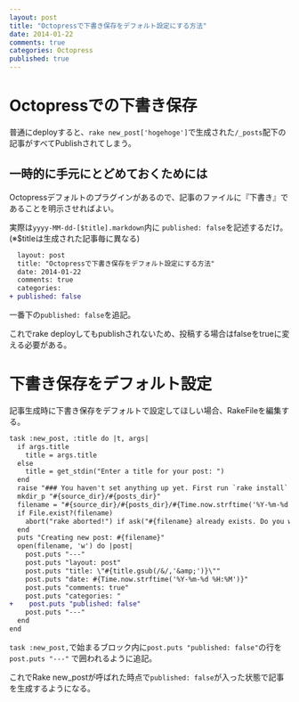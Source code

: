 ```yaml
---
layout: post
title: "Octopressで下書き保存をデフォルト設定にする方法"
date: 2014-01-22
comments: true
categories: Octopress
published: true
---
```



# Octopressでの下書き保存
普通にdeployすると、`rake new_post['hogehoge']`で生成された`/_posts`配下の記事がすべてPublishされてしまう。
<!-- more -->
## 一時的に手元にとどめておくためには

Octopressデフォルトのプラグインがあるので、記事のファイルに『下書き』であることを明示させればよい。

実際は`yyyy-MM-dd-[$title].markdown`内に `published: false`を記述するだけ。
(※$titleは生成された記事毎に異なる)

```diff
  layout: post
  title: "Octopressで下書き保存をデフォルト設定にする方法"
  date: 2014-01-22
  comments: true
  categories:
+ published: false
```

一番下の`published: false`を追記。

これでrake deployしてもpublishされないため、投稿する場合はfalseをtrueに変える必要がある。


# 下書き保存をデフォルト設定

記事生成時に下書き保存をデフォルトで設定してほしい場合、RakeFileを編集する。

```diff
task :new_post, :title do |t, args|
  if args.title
    title = args.title
  else
    title = get_stdin("Enter a title for your post: ")
  end
  raise "### You haven't set anything up yet. First run `rake install` to set up an Octopress theme." unless File.directory?(source_dir)
  mkdir_p "#{source_dir}/#{posts_dir}"
  filename = "#{source_dir}/#{posts_dir}/#{Time.now.strftime('%Y-%m-%d')}-#{title.to_url}.#{new_post_ext}"
  if File.exist?(filename)
    abort("rake aborted!") if ask("#{filename} already exists. Do you want to overwrite?", ['y', 'n']) == 'n'
  end
  puts "Creating new post: #{filename}"
  open(filename, 'w') do |post|
    post.puts "---"
    post.puts "layout: post"
    post.puts "title: \"#{title.gsub(/&/,'&amp;')}\""
    post.puts "date: #{Time.now.strftime('%Y-%m-%d %H:%M')}"
    post.puts "comments: true"
    post.puts "categories: "
+    post.puts "published: false"
    post.puts "---"
  end
end
```

`task :new_post,`で始まるブロック内に`post.puts "published: false"`の行を`post.puts "---"` で囲われるように追記。

これでRake new_postが呼ばれた時点で`published: false`が入った状態で記事を生成するようになる。


